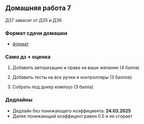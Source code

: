 ## Домашняя работа 7

ДЗ7 зависит от ДЗ5 и ДЗ6


### Формат сдачи домашки

- [формат](../../docs/homework-flow.md)


### Само дз + оценка

1) Добавить авторизацию и права на ваше желание (4 балла)

2) Добавить тесты на все ручки и контроллеры (3 баллов)

3) Собрать под докер компоуз (3 балла)


### Дедлайны

- Дедлайн без понижающего коэффициента: **24.03.2025**
- Далее понижающий коэффицент равен 0.5 и не сгорает
